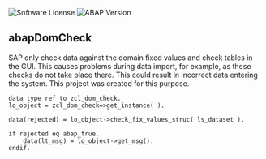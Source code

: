 ![Software License](https://img.shields.io/badge/license-MIT-brightgreen.svg?style=flat-square)
![ABAP Version](https://img.shields.io/badge/ABAP%20-7.51-brightgreen)


## abapDomCheck
SAP only check data against the domain fixed values and check tables in the GUI. This causes problems during data import, for example, as these checks do not take place there. This could result in incorrect data entering the system. This project was created for this purpose.



```abap
data type ref to zcl_dom_check.
lo_object = zcl_dom_check=>get_instance( ).

data(rejected) = lo_object->check_fix_values_struc( ls_dataset ).

if rejected eq abap_true.
	data(lt_msg) = lo_object->get_msg().
endif.

```
